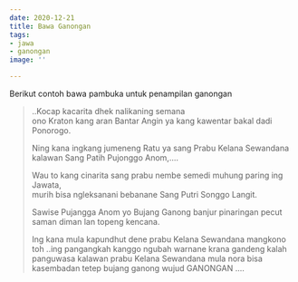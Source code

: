 ```yaml
---
date: 2020-12-21
title: Bawa Ganongan
tags:
- jawa
- ganongan
image: ''

---
```

Berikut contoh bawa pambuka untuk penampilan ganongan 

> ..Kocap kacarita dhek nalikaning semana  
> ono Kraton kang aran Bantar Angin ya kang kawentar bakal dadi Ponorogo.
>
> Ning kana ingkang jumeneng Ratu ya sang Prabu Kelana Sewandana  
> kalawan Sang Patih Pujonggo Anom,....
>
> Wau to kang cinarita sang prabu nembe semedi muhung paring ing Jawata,  
> murih bisa ngleksanani bebanane Sang Putri Songgo Langit.
>
>   
> Sawise Pujangga Anom yo Bujang Ganong banjur pinaringan pecut saman diman lan topeng kencana.
>
>   
> Ing kana mula kapundhut dene prabu Kelana Sewandana mangkono toh ..ing pangangkah kanggo ngubah warnane krana gandeng kalah panguwasa kalawan prabu Kelana Sewandana mula nora bisa kasembadan tetep bujang ganong wujud GANONGAN ....
